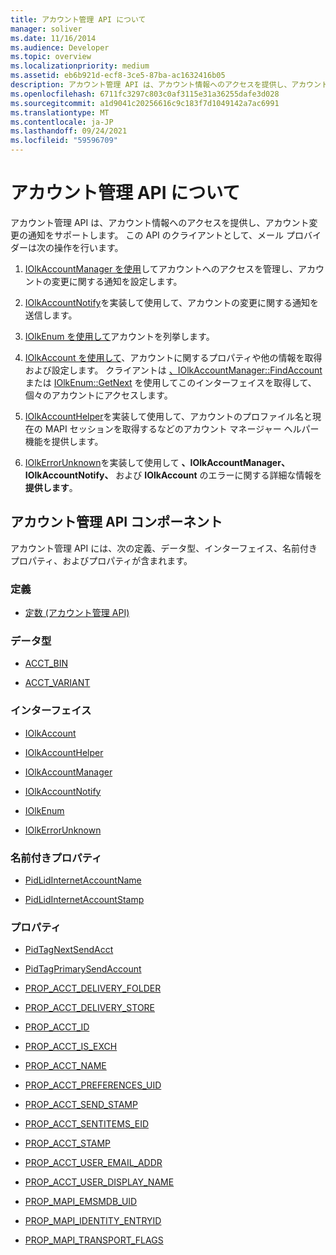 ```yaml
---
title: アカウント管理 API について
manager: soliver
ms.date: 11/16/2014
ms.audience: Developer
ms.topic: overview
ms.localizationpriority: medium
ms.assetid: eb6b921d-ecf8-3ce5-87ba-ac1632416b05
description: アカウント管理 API は、アカウント情報へのアクセスを提供し、アカウント変更の通知をサポートします。 この API のクライアントとして、メール プロバイダーは次の操作を行います。
ms.openlocfilehash: 6711fc3297c803c0af3115e31a36255dafe3d028
ms.sourcegitcommit: a1d9041c20256616c9c183f7d1049142a7ac6991
ms.translationtype: MT
ms.contentlocale: ja-JP
ms.lasthandoff: 09/24/2021
ms.locfileid: "59596709"
---
```

# <a name="about-the-account-management-api"></a>アカウント管理 API について

アカウント管理 API は、アカウント情報へのアクセスを提供し、アカウント変更の通知をサポートします。 この API のクライアントとして、メール プロバイダーは次の操作を行います。
  
1. [IOlkAccountManager を使用](iolkaccountmanager.md)してアカウントへのアクセスを管理し、アカウントの変更に関する通知を設定します。 
    
2. [IOlkAccountNotify](iolkaccountnotify.md)を実装して使用して、アカウントの変更に関する通知を送信します。 
    
3. [IOlkEnum を使用して](iolkenum.md)アカウントを列挙します。 
    
4. [IOlkAccount を使用して](iolkaccount.md)、アカウントに関するプロパティや他の情報を取得および設定します。 クライアントは [、IOlkAccountManager::FindAccount](iolkaccountmanager-findaccount.md) または [IOlkEnum::GetNext](iolkenum-getnext.md) を使用してこのインターフェイスを取得して、個々のアカウントにアクセスします。 
    
5. [IOlkAccountHelper](iolkaccounthelper.md)を実装して使用して、アカウントのプロファイル名と現在の MAPI セッションを取得するなどのアカウント マネージャー ヘルパー機能を提供します。 
    
6. [IOlkErrorUnknown](iolkerrorunknown.md)を実装して使用して **、IOlkAccountManager、IOlkAccountNotify、** および **IOlkAccount** のエラーに関する詳細な情報を **提供します**。 

##  <a name="account-management-api-components"></a>アカウント管理 API コンポーネント

アカウント管理 API には、次の定義、データ型、インターフェイス、名前付きプロパティ、およびプロパティが含まれます。
  
### <a name="definitions"></a>定義
  
- [定数 (アカウント管理 API)](constants-account-management-api.md)
    
### <a name="data-types"></a>データ型
  
- [ACCT_BIN](acct_bin.md)
    
- [ACCT_VARIANT](acct_variant.md)
    
### <a name="interfaces"></a>インターフェイス
  
- [IOlkAccount](iolkaccount.md)
    
- [IOlkAccountHelper](iolkaccounthelper.md)
    
- [IOlkAccountManager](iolkaccountmanager.md)
    
- [IOlkAccountNotify](iolkaccountnotify.md)
    
- [IOlkEnum](iolkenum.md)
    
- [IOlkErrorUnknown](iolkerrorunknown.md)
    
### <a name="named-properties"></a>名前付きプロパティ
  
- [PidLidInternetAccountName](pidlidinternetaccountname.md)
    
- [PidLidInternetAccountStamp](pidlidinternetaccountstamp.md)
    
### <a name="properties"></a>プロパティ
  
- [PidTagNextSendAcct](pidtagnextsendacct.md)
    
- [PidTagPrimarySendAccount](pidtagprimarysendaccount.md)
    
- [PROP_ACCT_DELIVERY_FOLDER](prop_acct_delivery_folder.md)
    
- [PROP_ACCT_DELIVERY_STORE](prop_acct_delivery_store.md)
    
- [PROP_ACCT_ID](prop_acct_id.md)
    
- [PROP_ACCT_IS_EXCH](prop_acct_is_exch.md)
    
- [PROP_ACCT_NAME](prop_acct_name.md)
    
- [PROP_ACCT_PREFERENCES_UID](prop_acct_preferences_uid.md)
    
- [PROP_ACCT_SEND_STAMP](prop_acct_send_stamp.md)
    
- [PROP_ACCT_SENTITEMS_EID](prop_acct_sentitems_eid.md)
    
- [PROP_ACCT_STAMP](prop_acct_stamp.md)
    
- [PROP_ACCT_USER_EMAIL_ADDR](prop_acct_user_email_addr.md)
    
- [PROP_ACCT_USER_DISPLAY_NAME](prop_acct_user_display_name.md)
    
- [PROP_MAPI_EMSMDB_UID](prop_mapi_emsmdb_uid.md)
    
- [PROP_MAPI_IDENTITY_ENTRYID](prop_mapi_identity_entryid.md)
    
- [PROP_MAPI_TRANSPORT_FLAGS](prop_mapi_transport_flags.md)
    

